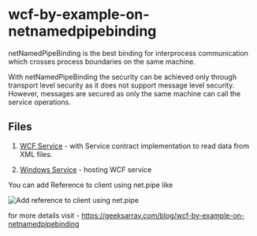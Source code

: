 # wcf-by-example-on-netnamedpipebinding

netNamedPipeBinding is the best binding for interprocess communication which crosses process boundaries on the same machine.

With netNamedPipeBinding the security can be achieved only through transport level security as it does not support message level security. 
However, messages are secured as only the same machine can call the service operations.

## Files
1. [WCF Service](https://github.com/geeksarray/wcf-by-example-on-netnamedpipebinding/tree/master/WCF%20Service%20with%20NetNamedPipeBindings/Northwind%20Services/NorthwindServices) - with Service contract implementation to read data from XML files.

1. [Windows Service](https://github.com/geeksarray/wcf-by-example-on-netnamedpipebinding/tree/master/WCF%20Service%20with%20NetNamedPipeBindings/Northwind%20Services/NorthwindHost)   - hosting WCF service

You can add Reference to client using net.pipe like

![Add reference to client using net.pipe](http://dotnetmentors.com/Images/NetNamedPipeBinding-Reference.png)

for more details visit - https://geeksarray.com/blog/wcf-by-example-on-netnamedpipebinding

